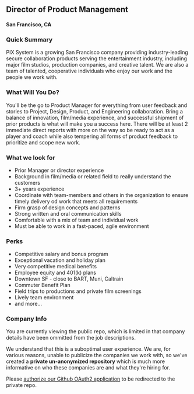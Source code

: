 ## Director of Product Management
#### San Francisco, CA

### Quick Summary
PIX System is a growing San Francisco company providing industry-leading secure collaboration products
serving the entertainment industry, including major film studios, production companies, and creative talent. We
are also a team of talented, cooperative individuals who enjoy our work and the people we work with.

### What Will You Do?
You'll be the go to Product Manager for everything from user feedback and stories to Project, Design, Product, and Engineering collaboration. Bring a balance of innovation, film/media experience, and successful shipment of prior products is what will make you a success here. There will be at least 2 immediate direct reports with more on the way so be ready to act as a player and coach while also tempering all forms of product feedback to prioritize and scope new work.

### What we look for
+ Prior Manager or director experience
+ Background in film/media or related field to really understand the customers
+ 3+ years experience 
+ Coordinate with team-members and others in the organization to ensure timely delivery od work that
meets all requirements
+ Firm grasp of design concepts and patterns
+ Strong written and oral communication skills
+ Comfortable with a mix of team and individual work
+ Must be able to work in a fast-paced, agile environment

### Perks
+ Competitive salary and bonus program
+ Exceptional vacation and holiday plan
+ Very competitive medical benefits
+ Employee equity and 401(k) plans
+ Downtown SF - close to BART, Muni, Caltrain
+ Commuter Benefit Plan
+ Field trips to productions and private film screenings
+ Lively team environment
+ and more...

### Company Info
You are currently viewing the public repo, which is limited in that company details have been ommitted from the job descriptions.  
    
We understand that this is a suboptimal user experience.  We are, for various reasons, unable to publicize the companies we work with, so we've
created a **private un-anonymized repository** which is much more informative on who these companies are and what they're hiring for.  
    
Please [authorize our Github OAuth2 application](https://letsrockit.co/users/auth/github?job_id=uelyifn5c3rlbxm-director-of-product-management) to be redirected to the private repo.
